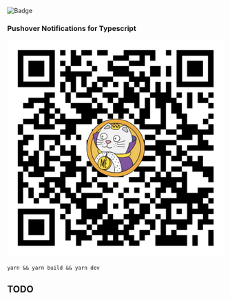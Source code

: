 ![Badge](https://img.shields.io/badge/procrastination-i%20made%20this%20badge%20instead%20of%20programming-orange)

### Pushover Notifications for Typescript

![Mr Whiskers](./example.jpg)

`yarn && yarn build && yarn dev`

## TODO

